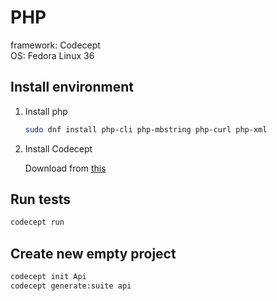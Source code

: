 # PHP

framework: Codecept  
OS: Fedora Linux 36

## Install environment

1. Install php

    ```sh
    sudo dnf install php-cli php-mbstring php-curl php-xml
    ```

2. Install Codecept

    Download from [this]()

## Run tests

```sh
codecept run
```

## Create new empty project

```sh
codecept init Api
codecept generate:suite api
```
